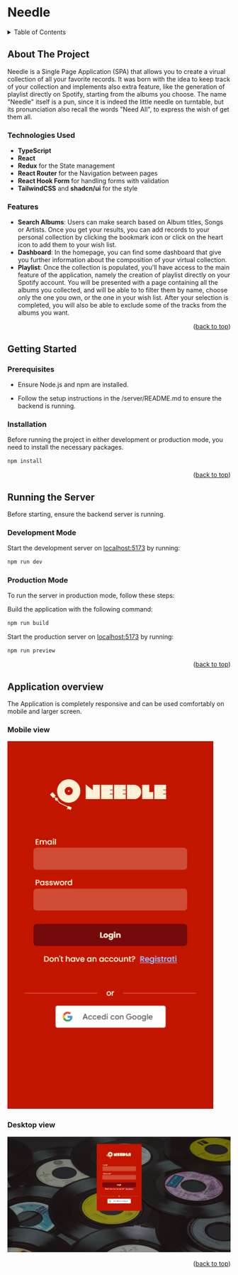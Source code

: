 # Needle

<!-- TABLE OF CONTENTS -->
<details>
  <summary>Table of Contents</summary>
  <ol>
	<li>
	  <a href="#about-the-project">About The Project</a>
	</li>
	<ul>
	<li>
	  <a href="#technologies-used">Technologies Used</a>
	</li>
	<li>
	  <a href="#features">Features</a>
	</li>
	</ul>
	<li>
	  <a href="#getting-started">Getting Started</a>
	  <ul>
		<li><a href="#prerequisites">Prerequisites</a></li>
		<li><a href="#installation">Installation</a></li>
	  </ul>
	</li>
	<li><a href="#running-the-server">Running the server</a></li>
	<ul>
	  <li><a href="#development-mode">Development mode</a></li>
	  <li><a href="#production-mode">Production mode</a></li>
	</ul>
	<li><a href="#application-overview">Application overview</a></li>
	<ul>
	  <li><a href="#mobile-view">Mobile view</a></li>
	  <li><a href="#desktop-view">Desktop view</a></li>
	</ul>
  </ol>
</details>

<!-- ABOUT THE PROJECT -->

## About The Project

Needle is a Single Page Application (SPA) that allows you to create a virual collection of all your favorite records. It was born with the idea to keep track of your collection and implements also extra feature, like the generation of playlist directly on Spotify, starting from the albums you choose.
The name "Needle" itself is a pun, since it is indeed the little needle on turntable, but its pronunciation also recall the words "Need All", to express the wish of get them all.

### Technologies Used

- **TypeScript**
- **React**
- **Redux** for the State management
- **React Router** for the Navigation between pages
- **React Hook Form** for handling forms with validation
- **TailwindCSS** and **shadcn/ui** for the style

### Features

- **Search Albums**: Users can make search based on Album titles, Songs or Artists. Once you get your results, you can add records to your personal collection by clicking the bookmark icon or click on the heart icon to add them to your wish list.
- **Dashboard**: In the homepage, you can find some dashboard that give you further information about the composition of your virtual collection.
- **Playlist**: Once the collection is populated, you'll have access to the main feature of the application, namely the creation of playlist directly on your Spotify account. You will be presented with a page containing all the albums you collected, and will be able to to filter them by name, choose only the one you own, or the one in your wish list. After your selection is completed, you will also be able to exclude some of the tracks from the albums you want.

<p align="right">(<a href="#readme-top">back to top</a>)</p>

## Getting Started

### Prerequisites

- Ensure Node.js and npm are installed.

- Follow the setup instructions in the /server/README.md to ensure the backend is running.

### Installation

Before running the project in either development or production mode, you need to install the necessary packages.

```bash
npm install
```

<p align="right">(<a href="#readme-top">back to top</a>)</p>

## Running the Server

Before starting, ensure the backend server is running.

### **Development Mode**

Start the development server on [localhost:5173](http://localhost:5173) by running:

```bash
npm run dev
```

### **Production Mode**

To run the server in production mode, follow these steps:

Build the application with the following command:

```bash
npm run build
```

Start the production server on [localhost:5173](http://localhost:5173) by running:

```bash
npm run preview
```

<p align="right">(<a href="#readme-top">back to top</a>)</p>

## Application overview

The Application is completely responsive and can be used comfortably on mobile and larger screen.

### Mobile view

![Mobile](./screenshots/mobilegif.gif)

### Desktop view

![Desktop](./screenshots/desktopgif.gif)

<p align="right">(<a href="#readme-top">back to top</a>)</p>
